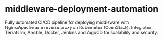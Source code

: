 # middleware-deployment-automation
Fully automated CI/CD pipeline for deploying middleware with Nginx/Apache as a reverse proxy on Kubernetes (OpenStack). Integrates Terraform, Ansible, Docker, Jenkins and ArgoCD for scalability and security.
